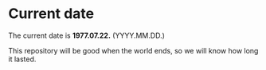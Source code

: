 # Current date

The current date is **1977.07.22.** (YYYY.MM.DD.)

This repository will be good when the world ends, so we will know how long it lasted.